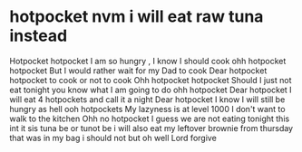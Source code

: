 # hotpocket nvm i will eat raw tuna instead
Hotpocket 
hotpocket
I am so hungry , I know I should cook
ohh hotpocket hotpocket
But I would rather wait for my Dad to cook
Dear hotpocket hotpocket 
to cook or not to cook
Ohh hotpocket hotpocket 
Should I just not eat tonight 
you know what I am going to do
ohh hotpocket Dear hotpocket 
I will eat 4 hotpockets and call it a night
Dear hotpocket I know I will still be hungry as hell
ooh hotpockets
My lazyness is at level 1000 I don't want to walk to the kitchen
Ohh no hotpocket
I guess we are not eating tonight 
this int it sis
tuna be or tunot be
i will also eat my leftover brownie from thursday that was in my bag i should not but oh well Lord forgive
